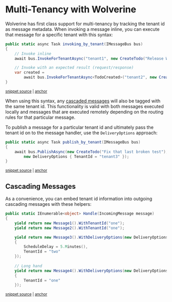 # Multi-Tenancy with Wolverine

Wolverine has first class support for multi-tenancy by tracking the tenant id as message metadata. When invoking a message
inline, you can execute that message for a specific tenant with this syntax:

<!-- snippet: sample_invoking_by_tenant -->
<a id='snippet-sample_invoking_by_tenant'></a>
```cs
public static async Task invoking_by_tenant(IMessageBus bus)
{
    // Invoke inline
    await bus.InvokeForTenantAsync("tenant1", new CreateTodo("Release Wolverine 1.0"));

    // Invoke with an expected result (request/response)
    var created =
        await bus.InvokeForTenantAsync<TodoCreated>("tenant2", new CreateTodo("Update the Documentation"));
}
```
<sup><a href='https://github.com/JasperFx/wolverine/blob/main/src/Samples/MultiTenantedTodoService/MultiTenantedTodoWebService.Tests/end_to_end.cs#L96-L108' title='Snippet source file'>snippet source</a> | <a href='#snippet-sample_invoking_by_tenant' title='Start of snippet'>anchor</a></sup>
<!-- endSnippet -->

When using this syntax, any [cascaded messages](/guide/handlers/cascading) will also be tagged with the same tenant id.
This functionality is valid with both messages executed locally and messages that are executed remotely depending on 
the routing rules for that particular message.

To publish a message for a particular tenant id and ultimately pass the tenant id on to the message handler, use
the `DeliveryOptions` approach:

<!-- snippet: sample_publish_by_tenant -->
<a id='snippet-sample_publish_by_tenant'></a>
```cs
public static async Task publish_by_tenant(IMessageBus bus)
{
    await bus.PublishAsync(new CreateTodo("Fix that last broken test"),
        new DeliveryOptions { TenantId = "tenant3" });
}
```
<sup><a href='https://github.com/JasperFx/wolverine/blob/main/src/Samples/MultiTenantedTodoService/MultiTenantedTodoWebService.Tests/end_to_end.cs#L110-L118' title='Snippet source file'>snippet source</a> | <a href='#snippet-sample_publish_by_tenant' title='Start of snippet'>anchor</a></sup>
<!-- endSnippet -->

## Cascading Messages

As a convenience, you can embed tenant id information into outgoing cascading messages with these helpers:

<!-- snippet: sample_using_tenant_id_and_cascading_messages -->
<a id='snippet-sample_using_tenant_id_and_cascading_messages'></a>
```cs
public static IEnumerable<object> Handle(IncomingMessage message)
{
    yield return new Message1().WithTenantId("one");
    yield return new Message2().WithTenantId("one");

    yield return new Message3().WithDeliveryOptions(new DeliveryOptions
    {
        ScheduleDelay = 5.Minutes(),
        TenantId = "two"
    });
    
    // Long hand
    yield return new Message4().WithDeliveryOptions(new DeliveryOptions
    {
        TenantId = "one"
    });
```
<sup><a href='https://github.com/JasperFx/wolverine/blob/main/src/Samples/DocumentationSamples/using_group_ids.cs#L32-L51' title='Snippet source file'>snippet source</a> | <a href='#snippet-sample_using_tenant_id_and_cascading_messages' title='Start of snippet'>anchor</a></sup>
<!-- endSnippet -->
